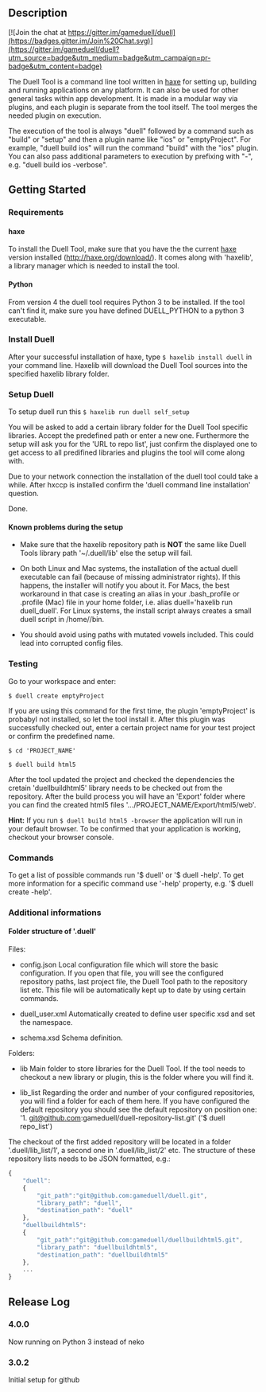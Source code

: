 ## Description

[![Join the chat at https://gitter.im/gameduell/duell](https://badges.gitter.im/Join%20Chat.svg)](https://gitter.im/gameduell/duell?utm_source=badge&utm_medium=badge&utm_campaign=pr-badge&utm_content=badge)

The Duell Tool is a command line tool written in [haxe](http://haxe.org/) for setting up, building and running applications on any platform.
It can also be used for other general tasks within app development. It is made in a modular way via plugins,
and each plugin is separate from the tool itself. The tool merges the needed plugin on execution.


The execution of the tool is always "duell" followed by a command such as "build" or "setup" and
then a plugin name like "ios" or "emptyProject". For example, "duell build ios" will run the command
"build" with the "ios" plugin. You can also pass additional parameters to
execution by prefixing with "-", e.g. "duell build ios -verbose".


Getting Started
----------------------------------------------

### Requirements

#### haxe
To install the Duell Tool, make sure that you have the the current [haxe](http://haxe.org/) version installed (http://haxe.org/download/). It comes along with 'haxelib', a library manager which is needed to install the tool.

#### Python
From version 4 the duell tool requires Python 3 to be installed. If the tool can't find it, make sure you have defined DUELL_PYTHON to a python 3 executable.


### Install Duell

After your successful installation of haxe, type `$ haxelib install duell` in your command line. Haxelib will download the Duell Tool sources into the specified haxelib library folder.

### Setup Duell

To setup duell run this
`$ haxelib run duell self_setup`

You will be asked to add a certain library folder for the Duell Tool specific libraries. Accept the predefined path or enter a new one.
Furthermore the setup will ask you for the 'URL to repo list', just confirm the displayed one to get access to all predifined libraries and plugins the tool will come along with. 

Due to your network connection the installation of the duell tool could take a while. After hxccp is installed confirm the 'duell command line installation' question.

Done.

#### Known problems during the setup

* Make sure that the haxelib repository path is **NOT** the same like Duell Tools library path '~/.duell/lib' else the setup will fail.

* On both Linux and Mac systems, the installation of the actual duell executable can fail (because of missing administrator rights). If this happens, the installer will notify you about it. For Macs, the best workaround in that case is creating an alias in your .bash_profile or .profile (Mac) file in your home folder, i.e. alias duell='haxelib run duell_duell'. For Linux systems, the install script always creates a small duell script in /home/<USERNAME>/bin.

* You should avoid using paths with mutated vowels included. This could lead into corrupted config files.


### Testing

Go to your workspace and enter:

`$ duell create emptyProject`

If you are using this command for the first time, the plugin 'emptyProject' is probabyl not installed, so let the tool install it. 
After this plugin was successfully checked out, enter a certain project name for your test project or confirm the predefined name.

`$ cd 'PROJECT_NAME'`

`$ duell build html5`

After the tool updated the project and checked the dependencies the cretain 'duellbuildhtml5' library needs to be checked out from the repository. After the build process you will have an 'Export' folder where you can find the created html5 files '.../PROJECT_NAME/Export/html5/web'.

**Hint:** If you run `$ duell build html5 -browser` the application will run in your default browser. To be confirmed that your application is working, checkout your browser console.


### Commands

To get a list of possible commands run '$ duell' or '$ duell -help'. To get more information for a specific command use '-help' property, e.g. '$ duell create -help'.


### Additional informations

#### Folder structure of '.duell'

Files:
* config.json
Local configuration file which will store the basic configuration. If you open that file, you will see the configured repository paths, last project file, the Duell Tool path to the repository list etc. This file will be automatically kept up to date by using certain commands. 

* duell_user.xml
Automatically created to define user specific xsd and set the namespace.

* schema.xsd
Schema definition.

Folders:
* lib
Main folder to store libraries for the Duell Tool. If the tool needs to checkout a new library or plugin, this is the folder where you will find it.  

* lib_list
Regarding the order and number of your configured repositories, you will find a folder for each of them here. If you have configured the default repository you should see the default repository on position one: '1. git@github.com:gameduell/duell-repository-list.git' ('$ duell repo_list')

The checkout of the first added repository will be located in a folder '.duell/lib_list/1', a second one in '.duell/lib_list/2' etc. The structure of these repository lists needs to be JSON formatted, e.g.:
```javascript
{
	"duell":
	{
		"git_path":"git@github.com:gameduell/duell.git",
		"library_path": "duell",
		"destination_path": "duell"
	},
	"duellbuildhtml5":
	{
		"git_path":"git@github.com:gameduell/duellbuildhtml5.git",
		"library_path": "duellbuildhtml5",
		"destination_path": "duellbuildhtml5"
	},
	...
}
```

## Release Log
### 4.0.0
Now running on Python 3 instead of neko
### 3.0.2
Initial setup for github







